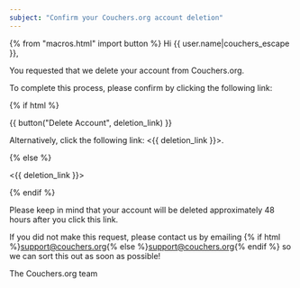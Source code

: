 ```yaml
---
subject: "Confirm your Couchers.org account deletion"
---
```


{% from "macros.html" import button %}
Hi {{ user.name|couchers_escape }},

You requested that we delete your account from Couchers.org.

To complete this process, please confirm by clicking the following link:

{% if html %}

{{ button("Delete Account", deletion_link) }}

Alternatively, click the following link: <{{ deletion_link }}>.

{% else %}

<{{ deletion_link }}>

{% endif %}

Please keep in mind that your account will be deleted approximately 48 hours after you click this link.


If you did not make this request, please contact us by emailing {% if html %}<a href="mailto:support@couchers.org">support@couchers.org</a>{% else %}<support@couchers.org>{% endif %} so we can sort this out as soon as possible!

The Couchers.org team
